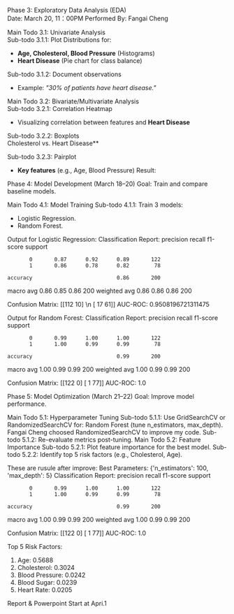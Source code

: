 Phase 3: Exploratory Data Analysis (EDA)  
Date: March 20, 11：00PM Performed By: Fangai Cheng

Main Todo 3.1: Univariate Analysis  
Sub-todo 3.1.1: Plot Distributions for:
- **Age, Cholesterol, Blood Pressure** (Histograms)
- **Heart Disease** (Pie chart for class balance)

Sub-todo 3.1.2: Document observations
- Example: *"30% of patients have heart disease."*

Main Todo 3.2: Bivariate/Multivariate Analysis  
Sub-todo 3.2.1: Correlation Heatmap  
- Visualizing correlation between features and **Heart Disease**  

Sub-todo 3.2.2: Boxplots  
Cholesterol vs. Heart Disease**

Sub-todo 3.2.3: Pairplot  
- **Key features** (e.g., Age, Blood Pressure)
Result: 

Phase 4: Model Development (March 18–20)
Goal: Train and compare baseline models.

Main Todo 4.1: Model Training
Sub-todo 4.1.1: Train 3 models:
- Logistic Regression.
- Random Forest.

Output for Logistic Regression:
Classification Report:
               precision    recall  f1-score   support

           0       0.87      0.92      0.89       122
           1       0.86      0.78      0.82        78
           
    accuracy                           0.86       200
   macro avg       0.86      0.85      0.86       200
weighted avg       0.86      0.86      0.86       200

Confusion Matrix:
 [[112  10] \n
 [ 17  61]]
AUC-ROC: 0.9508196721311475


Output for Random Forest:
Classification Report:
               precision    recall  f1-score   support

           0       0.99      1.00      1.00       122
           1       1.00      0.99      0.99        78
           
    accuracy                           0.99       200
   macro avg       1.00      0.99      0.99       200
weighted avg       1.00      0.99      0.99       200

Confusion Matrix:
 [[122   0]
 [  1  77]]
AUC-ROC: 1.0

Phase 5: Model Optimization (March 21–22)
Goal: Improve model performance.

 Main Todo 5.1: Hyperparameter Tuning
 Sub-todo 5.1.1: Use GridSearchCV or RandomizedSearchCV for:
Random Forest (tune n_estimators, max_depth).  Fangai Cheng choosed RandomizedSearchCV to improve my code.
 Sub-todo 5.1.2: Re-evaluate metrics post-tuning.
 Main Todo 5.2: Feature Importance
 Sub-todo 5.2.1: Plot feature importance for the best model.
 Sub-todo 5.2.2: Identify top 5 risk factors (e.g., Cholesterol, Age).

 These are rusule after improve:
 Best Parameters: {'n_estimators': 100, 'max_depth': 5}
Classification Report:
               precision    recall  f1-score   support

           0       0.99      1.00      1.00       122
           1       1.00      0.99      0.99        78

    accuracy                           0.99       200
   macro avg       1.00      0.99      0.99       200
weighted avg       1.00      0.99      0.99       200

Confusion Matrix:
 [[122   0]
 [  1  77]]
AUC-ROC: 1.0

Top 5 Risk Factors:
1. Age: 0.5688
2. Cholesterol: 0.3024
3. Blood Pressure: 0.0242
4. Blood Sugar: 0.0239
5. Heart Rate: 0.0205

Report & Powerpoint  Start at Apri.1


 

